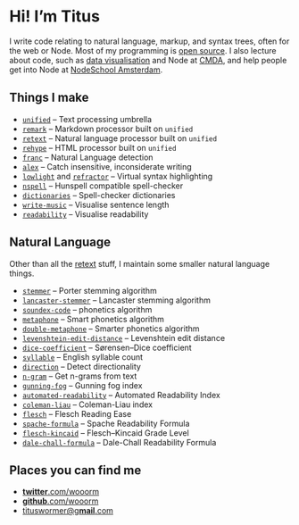 # Hi!  I’m Titus

I write code relating to natural language, markup, and syntax trees, often
for the web or Node.
Most of my programming is [open source](https://github.com/wooorm).
I also lecture about code, such as [data visualisation](https://github.com/cmda-fe3/course-17-18)
and Node at [CMDA](https://www.cmd-amsterdam.nl/english/), and help people get
into Node at [NodeSchool Amsterdam](https://nodeschool.io/amsterdam/).

## Things I make

*   [`unified`](https://unifiedjs.github.io)
    – Text processing umbrella
*   [`remark`](https://github.com/wooorm/remark#readme)
    – Markdown processor built on `unified`
*   [`retext`](https://github.com/wooorm/retext#readme)
    – Natural language processor built on `unified`
*   [`rehype`](https://github.com/wooorm/rehype#readme)
    – HTML processor built on `unified`
*   [`franc`](https://github.com/wooorm/franc#readme)
    – Natural Language detection
*   [`alex`](http://alexjs.com)
    – Catch insensitive, inconsiderate writing
*   [`lowlight`](https://github.com/wooorm/lowlight#readme)
    and
    [`refractor`](https://github.com/wooorm/refractor#readme)
    – Virtual syntax highlighting
*   [`nspell`](https://github.com/wooorm/nspell#readme)
    – Hunspell compatible spell-checker
*   [`dictionaries`](https://github.com/wooorm/dictionaries#readme)
    – Spell-checker dictionaries
*   [`write-music`](http://wooorm.com/write-music/)
    – Visualise sentence length
*   [`readability`](http://wooorm.com/readability/)
    – Visualise readability

## Natural Language

Other than all the [retext](https://github.com/wooorm/retext/blob/master/doc/plugins.md#list-of-plugins)
stuff, I maintain some smaller natural language things.

*   [`stemmer`](https://github.com/wooorm/stemmer)
    – Porter stemming algorithm
*   [`lancaster-stemmer`](https://github.com/wooorm/lancaster-stemmer)
    – Lancaster stemming algorithm
*   [`soundex-code`](https://github.com/wooorm/soundex-code)
    – phonetics algorithm
*   [`metaphone`](https://github.com/wooorm/metaphone)
    – Smart phonetics algorithm
*   [`double-metaphone`](https://github.com/wooorm/double-metaphone)
    – Smarter phonetics algorithm
*   [`levenshtein-edit-distance`](https://github.com/wooorm/levenshtein-edit-distance)
    – Levenshtein edit distance
*   [`dice-coefficient`](https://github.com/wooorm/dice-coefficient)
    – Sørensen–Dice coefficient
*   [`syllable`](https://github.com/wooorm/syllable)
    – English syllable count
*   [`direction`](https://github.com/wooorm/direction)
    – Detect directionality
*   [`n-gram`](https://github.com/wooorm/n-gram)
    – Get n-grams from text
*   [`gunning-fog`](https://github.com/wooorm/gunning-fog)
    – Gunning fog index
*   [`automated-readability`](https://github.com/wooorm/automated-readability)
    – Automated Readability Index
*   [`coleman-liau`](https://github.com/wooorm/coleman-liau)
    – Coleman-Liau index
*   [`flesch`](https://github.com/wooorm/flesch)
    – Flesch Reading Ease
*   [`spache-formula`](https://github.com/wooorm/spache-formula)
    – Spache Readability Formula
*   [`flesch-kincaid`](https://github.com/wooorm/flesch-kincaid)
    – Flesch–Kincaid Grade Level
*   [`dale-chall-formula`](https://github.com/wooorm/dale-chall-formula)
    – Dale-Chall Readability Formula

## Places you can find me

*   [**twitter**.com/wooorm](https://twitter.com/wooorm)
*   [**github**.com/wooorm](https://github.com/wooorm)
*   [tituswormer@g**mail**.com](mailto:tituswormer@gmail.com)
